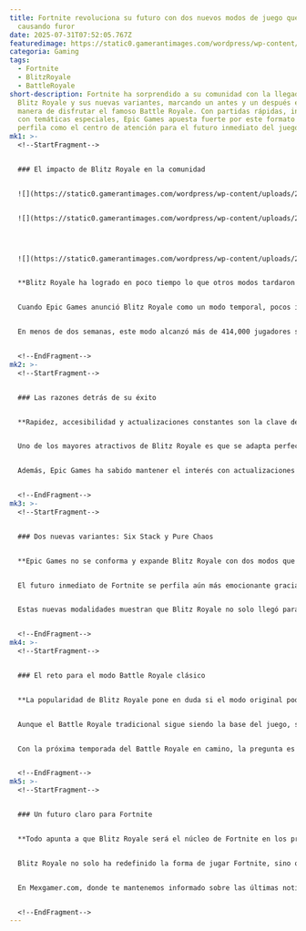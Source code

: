 ```yaml
---
title: Fortnite revoluciona su futuro con dos nuevos modos de juego que están
  causando furor
date: 2025-07-31T07:52:05.767Z
featuredimage: https://static0.gamerantimages.com/wordpress/wp-content/uploads/2025/07/fortnite-blitz-royale-key-art.jpeg?q=70&fit=crop&w=1140&h=&dpr=1
categoria: Gaming
tags:
  - Fortnite
  - BlitzRoyale
  - BattleRoyale
short-description: Fortnite ha sorprendido a su comunidad con la llegada de
  Blitz Royale y sus nuevas variantes, marcando un antes y un después en la
  manera de disfrutar el famoso Battle Royale. Con partidas rápidas, intensas y
  con temáticas especiales, Epic Games apuesta fuerte por este formato que ya se
  perfila como el centro de atención para el futuro inmediato del juego.
mk1: >-
  <!--StartFragment-->


  ### El impacto de Blitz Royale en la comunidad


  ![](https://static0.gamerantimages.com/wordpress/wp-content/uploads/2025/06/blitz-royale-3.jpg?q=49&fit=crop&w=750&h=422&dpr=2)


  ![](https://static0.gamerantimages.com/wordpress/wp-content/uploads/2025/07/blitz-royale.jpg?q=49&fit=crop&w=750&h=422&dpr=2)




  ![](https://static0.gamerantimages.com/wordpress/wp-content/uploads/2025/06/fortnite-blitz-royale-all-boons-how-to-find-them.jpg?q=49&fit=crop&w=750&h=422&dpr=2)


  **Blitz Royale ha logrado en poco tiempo lo que otros modos tardaron meses en conseguir: captar la atención masiva de los jugadores.**


  Cuando Epic Games anunció Blitz Royale como un modo temporal, pocos imaginaron que se convertiría en un fenómeno tan grande. Con solo 32 jugadores en un mapa reducido y un tiempo promedio de partida de cinco minutos, la acción es inmediata y frenética.


  En menos de dos semanas, este modo alcanzó más de 414,000 jugadores simultáneos, superando ampliamente los récords de modos clásicos como Battle Royale y Zero Build. Esta explosión de popularidad no solo consolidó a Blitz Royale como una opción atractiva, sino que también obligó a Epic a replantearse su duración, pasando de un evento limitado a un modo permanente.


  <!--EndFragment-->
mk2: >-
  <!--StartFragment-->


  ### Las razones detrás de su éxito


  **Rapidez, accesibilidad y actualizaciones constantes son la clave del auge de Blitz Royale.**


  Uno de los mayores atractivos de Blitz Royale es que se adapta perfectamente a los jugadores que buscan experiencias rápidas y dinámicas, especialmente en dispositivos móviles, donde Fortnite regresó recientemente a la App Store de iOS en Estados Unidos.


  Además, Epic Games ha sabido mantener el interés con actualizaciones semanales que introducen nuevas temáticas y cambios en el botín. Ejemplo de ello es la llegada del evento de Dragon Ball, que traerá de vuelta el icónico Kamehameha, una de las armas más queridas por la comunidad. Con cada parche, Blitz Royale no solo se mantiene fresco, sino que también conecta con los fans mediante colaboraciones que generan expectativa y emoción.


  <!--EndFragment-->
mk3: >-
  <!--StartFragment-->


  ### Dos nuevas variantes: Six Stack y Pure Chaos


  **Epic Games no se conforma y expande Blitz Royale con dos modos que prometen más adrenalina.**


  El futuro inmediato de Fortnite se perfila aún más emocionante gracias a las variantes Six Stack y Pure Chaos. Six Stack permitirá que los jugadores formen equipos de seis, cambiando por completo la dinámica estratégica de las partidas. Por su parte, Pure Chaos ofrecerá un estilo más agresivo, otorgando habilidades especiales de regeneración (siphon) y enfrentamientos contra rivales de mayor habilidad.


  Estas nuevas modalidades muestran que Blitz Royale no solo llegó para quedarse, sino que se convertirá en la pieza central de la experiencia Fortnite, desplazando incluso al clásico Battle Royale en relevancia.


  <!--EndFragment-->
mk4: >-
  <!--StartFragment-->


  ### El reto para el modo Battle Royale clásico


  **La popularidad de Blitz Royale pone en duda si el modo original podrá recuperar su trono.**


  Aunque el Battle Royale tradicional sigue siendo la base del juego, su ritmo más pausado y la necesidad de grandes actualizaciones lo han dejado en segundo plano frente a la frescura de Blitz. Desde el regreso de Mega City al mapa de Blitz hasta el reciclaje inteligente de puntos de interés, Epic ha demostrado que puede ofrecer contenido atractivo sin reinventar por completo el juego.


  Con la próxima temporada del Battle Royale en camino, la pregunta es clara: ¿podrá volver a captar la atención masiva de los jugadores, o Blitz Royale continuará siendo la estrella del espectáculo?


  <!--EndFragment-->
mk5: >-
  <!--StartFragment-->


  ### Un futuro claro para Fortnite


  **Todo apunta a que Blitz Royale será el núcleo de Fortnite en los próximos meses.**


  Blitz Royale no solo ha redefinido la forma de jugar Fortnite, sino que también ha mostrado el camino que Epic Games seguirá para mantener viva la llama del juego. Con partidas rápidas, colaboraciones épicas y variantes emocionantes, este modo se perfila como la apuesta ganadora.


  En Mexgamer.com, donde te mantenemos informado sobre las últimas noticias del anime y los videojuegos, destacamos que este tipo de innovaciones son las que aseguran que Fortnite continúe siendo un fenómeno global. El enfoque hacia Blitz Royale no solo responde a la demanda de la comunidad, sino que también garantiza un futuro cargado de emoción y novedades para millones de jugadores en todo el mundo.


  <!--EndFragment-->
---
```

